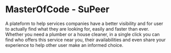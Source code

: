 # MasterOfCode - SuPeer
A plateform to help services companies have a better visibility and for user to actually find what they are looking for, easily and faster than ever. Whether you need a plumber or a house cleaner, in a single click you can find who offers this service near you, their availabilities and even share your experience to help other user make an informed choice.
